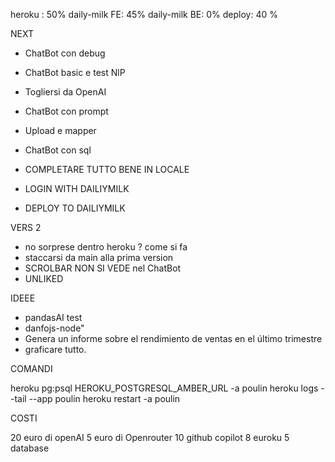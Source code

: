 heroku : 50%
daily-milk FE: 45%
daily-milk BE: 0%
deploy: 40 %

NEXT

- ChatBot con debug
- ChatBot basic e test NlP
- Togliersi da OpenAI
- ChatBot con prompt
- Upload e mapper
- ChatBot con sql

- COMPLETARE TUTTO BENE IN LOCALE
- LOGIN WITH DAILIYMILK
- DEPLOY TO DAILIYMILK

VERS 2

- no sorprese dentro heroku ? come si fa
- staccarsi da main alla prima version
- SCROLBAR NON SI VEDE nel ChatBot
- UNLIKED

IDEEE

- pandasAI test
- danfojs-node"
- Genera un informe sobre el rendimiento de ventas en el último trimestre
- graficare tutto.

COMANDI

heroku pg:psql HEROKU_POSTGRESQL_AMBER_URL -a poulin
heroku logs --tail --app poulin
heroku restart -a poulin

COSTI

20 euro di openAI
5 euro di Openrouter
10 github copilot
8 euroku
5 database
